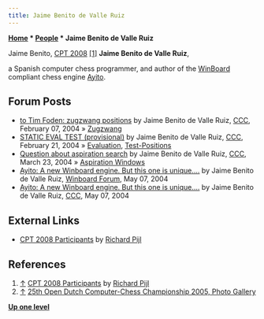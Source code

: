 ```yaml
---
title: Jaime Benito de Valle Ruiz
---
```

**[Home](Home "Home") \* [People](People "People") \* Jaime Benito de Valle Ruiz**



 [](http://old.csvn.nl/gallery23.html) Jaime Benito, [CPT 2008](CPT_2008 "CPT 2008") <a id="cite-note-1" href="#cite-ref-1">[1]</a> 
**Jaime Benito de Valle Ruiz**,  

a Spanish computer chess programmer, and author of the [WinBoard](WinBoard "WinBoard") compliant chess engine [Ayito](Ayito "Ayito"). 



## Forum Posts


* [to Tim Foden: zugzwang positions](https://www.stmintz.com/ccc/index.php?id=347777) by Jaime Benito de Valle Ruiz, [CCC](CCC "CCC"), February 07, 2004 » [Zugzwang](Zugzwang "Zugzwang")
* [STATIC EVAL TEST (provisional)](https://www.stmintz.com/ccc/index.php?id=350516) by Jaime Benito de Valle Ruiz, [CCC](CCC "CCC"), February 21, 2004 » [Evaluation](Evaluation "Evaluation"), [Test-Positions](Test-Positions "Test-Positions")
* [Question about aspiration search](https://www.stmintz.com/ccc/index.php?id=356170) by Jaime Benito de Valle Ruiz, [CCC](CCC "CCC"), March 23, 2004 » [Aspiration Windows](Aspiration_Windows "Aspiration Windows")
* [Ayito: A new Winboard engine. But this one is unique....](http://www.open-aurec.com/wbforum/viewtopic.php?f=18&t=47508&p=179665) by Jaime Benito de Valle Ruiz, [Winboard Forum](Computer_Chess_Forums "Computer Chess Forums"), May 07, 2004
* [Ayito: A new Winboard engine. But this one is unique....](https://www.stmintz.com/ccc/index.php?id=363931) by Jaime Benito de Valle Ruiz, [CCC](CCC "CCC"), May 07, 2004


## External Links


* [CPT 2008 Participants](http://users.telenet.be/thebaron/html/20082.html) by [Richard Pijl](Richard_Pijl "Richard Pijl")


## References


1. <a id="cite-ref-1" href="#cite-note-1">↑</a> [CPT 2008 Participants](http://users.telenet.be/thebaron/html/20082.html) by [Richard Pijl](Richard_Pijl "Richard Pijl")
2. <a id="cite-ref-2" href="#cite-note-2">↑</a> [25th Open Dutch Computer-Chess Championship 2005, Photo Gallery](http://old.csvn.nl/gallery23.html)

**[Up one level](People "People")**







 

